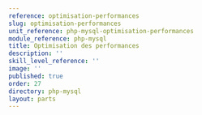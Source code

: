 ```yaml
---
reference: optimisation-performances
slug: optimisation-performances
unit_reference: php-mysql-optimisation-performances
module_reference: php-mysql
title: Optimisation des performances
description: ''
skill_level_reference: ''
image: ''
published: true
order: 27
directory: php-mysql
layout: parts
---
```

